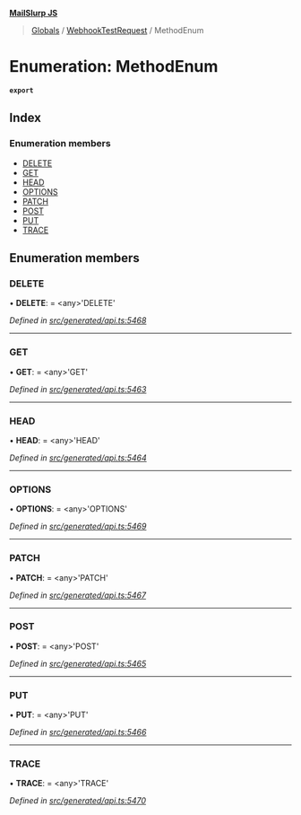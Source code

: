 **[MailSlurp JS](../README.md)**

> [Globals](../README.md) / [WebhookTestRequest](../modules/webhooktestrequest.md) / MethodEnum

# Enumeration: MethodEnum

**`export`** 

## Index

### Enumeration members

* [DELETE](webhooktestrequest.methodenum.md#delete)
* [GET](webhooktestrequest.methodenum.md#get)
* [HEAD](webhooktestrequest.methodenum.md#head)
* [OPTIONS](webhooktestrequest.methodenum.md#options)
* [PATCH](webhooktestrequest.methodenum.md#patch)
* [POST](webhooktestrequest.methodenum.md#post)
* [PUT](webhooktestrequest.methodenum.md#put)
* [TRACE](webhooktestrequest.methodenum.md#trace)

## Enumeration members

### DELETE

•  **DELETE**:  = \<any>'DELETE'

*Defined in [src/generated/api.ts:5468](https://github.com/mailslurp/mailslurp-client/blob/24bff2e/src/generated/api.ts#L5468)*

___

### GET

•  **GET**:  = \<any>'GET'

*Defined in [src/generated/api.ts:5463](https://github.com/mailslurp/mailslurp-client/blob/24bff2e/src/generated/api.ts#L5463)*

___

### HEAD

•  **HEAD**:  = \<any>'HEAD'

*Defined in [src/generated/api.ts:5464](https://github.com/mailslurp/mailslurp-client/blob/24bff2e/src/generated/api.ts#L5464)*

___

### OPTIONS

•  **OPTIONS**:  = \<any>'OPTIONS'

*Defined in [src/generated/api.ts:5469](https://github.com/mailslurp/mailslurp-client/blob/24bff2e/src/generated/api.ts#L5469)*

___

### PATCH

•  **PATCH**:  = \<any>'PATCH'

*Defined in [src/generated/api.ts:5467](https://github.com/mailslurp/mailslurp-client/blob/24bff2e/src/generated/api.ts#L5467)*

___

### POST

•  **POST**:  = \<any>'POST'

*Defined in [src/generated/api.ts:5465](https://github.com/mailslurp/mailslurp-client/blob/24bff2e/src/generated/api.ts#L5465)*

___

### PUT

•  **PUT**:  = \<any>'PUT'

*Defined in [src/generated/api.ts:5466](https://github.com/mailslurp/mailslurp-client/blob/24bff2e/src/generated/api.ts#L5466)*

___

### TRACE

•  **TRACE**:  = \<any>'TRACE'

*Defined in [src/generated/api.ts:5470](https://github.com/mailslurp/mailslurp-client/blob/24bff2e/src/generated/api.ts#L5470)*
